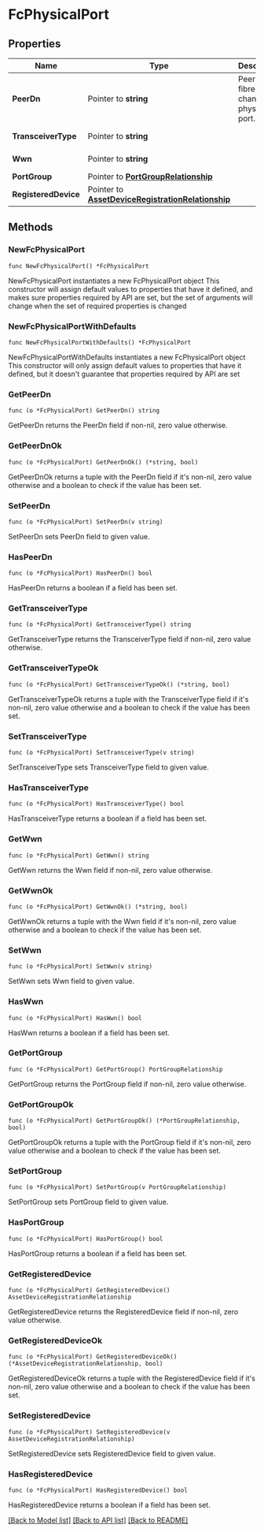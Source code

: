 # FcPhysicalPort

## Properties

Name | Type | Description | Notes
------------ | ------------- | ------------- | -------------
**PeerDn** | Pointer to **string** | PeerDn for fibre channel physical port. | [optional] [readonly] 
**TransceiverType** | Pointer to **string** |  | [optional] [readonly] 
**Wwn** | Pointer to **string** |  | [optional] [readonly] 
**PortGroup** | Pointer to [**PortGroupRelationship**](port.Group.Relationship.md) |  | [optional] 
**RegisteredDevice** | Pointer to [**AssetDeviceRegistrationRelationship**](asset.DeviceRegistration.Relationship.md) |  | [optional] 

## Methods

### NewFcPhysicalPort

`func NewFcPhysicalPort() *FcPhysicalPort`

NewFcPhysicalPort instantiates a new FcPhysicalPort object
This constructor will assign default values to properties that have it defined,
and makes sure properties required by API are set, but the set of arguments
will change when the set of required properties is changed

### NewFcPhysicalPortWithDefaults

`func NewFcPhysicalPortWithDefaults() *FcPhysicalPort`

NewFcPhysicalPortWithDefaults instantiates a new FcPhysicalPort object
This constructor will only assign default values to properties that have it defined,
but it doesn't guarantee that properties required by API are set

### GetPeerDn

`func (o *FcPhysicalPort) GetPeerDn() string`

GetPeerDn returns the PeerDn field if non-nil, zero value otherwise.

### GetPeerDnOk

`func (o *FcPhysicalPort) GetPeerDnOk() (*string, bool)`

GetPeerDnOk returns a tuple with the PeerDn field if it's non-nil, zero value otherwise
and a boolean to check if the value has been set.

### SetPeerDn

`func (o *FcPhysicalPort) SetPeerDn(v string)`

SetPeerDn sets PeerDn field to given value.

### HasPeerDn

`func (o *FcPhysicalPort) HasPeerDn() bool`

HasPeerDn returns a boolean if a field has been set.

### GetTransceiverType

`func (o *FcPhysicalPort) GetTransceiverType() string`

GetTransceiverType returns the TransceiverType field if non-nil, zero value otherwise.

### GetTransceiverTypeOk

`func (o *FcPhysicalPort) GetTransceiverTypeOk() (*string, bool)`

GetTransceiverTypeOk returns a tuple with the TransceiverType field if it's non-nil, zero value otherwise
and a boolean to check if the value has been set.

### SetTransceiverType

`func (o *FcPhysicalPort) SetTransceiverType(v string)`

SetTransceiverType sets TransceiverType field to given value.

### HasTransceiverType

`func (o *FcPhysicalPort) HasTransceiverType() bool`

HasTransceiverType returns a boolean if a field has been set.

### GetWwn

`func (o *FcPhysicalPort) GetWwn() string`

GetWwn returns the Wwn field if non-nil, zero value otherwise.

### GetWwnOk

`func (o *FcPhysicalPort) GetWwnOk() (*string, bool)`

GetWwnOk returns a tuple with the Wwn field if it's non-nil, zero value otherwise
and a boolean to check if the value has been set.

### SetWwn

`func (o *FcPhysicalPort) SetWwn(v string)`

SetWwn sets Wwn field to given value.

### HasWwn

`func (o *FcPhysicalPort) HasWwn() bool`

HasWwn returns a boolean if a field has been set.

### GetPortGroup

`func (o *FcPhysicalPort) GetPortGroup() PortGroupRelationship`

GetPortGroup returns the PortGroup field if non-nil, zero value otherwise.

### GetPortGroupOk

`func (o *FcPhysicalPort) GetPortGroupOk() (*PortGroupRelationship, bool)`

GetPortGroupOk returns a tuple with the PortGroup field if it's non-nil, zero value otherwise
and a boolean to check if the value has been set.

### SetPortGroup

`func (o *FcPhysicalPort) SetPortGroup(v PortGroupRelationship)`

SetPortGroup sets PortGroup field to given value.

### HasPortGroup

`func (o *FcPhysicalPort) HasPortGroup() bool`

HasPortGroup returns a boolean if a field has been set.

### GetRegisteredDevice

`func (o *FcPhysicalPort) GetRegisteredDevice() AssetDeviceRegistrationRelationship`

GetRegisteredDevice returns the RegisteredDevice field if non-nil, zero value otherwise.

### GetRegisteredDeviceOk

`func (o *FcPhysicalPort) GetRegisteredDeviceOk() (*AssetDeviceRegistrationRelationship, bool)`

GetRegisteredDeviceOk returns a tuple with the RegisteredDevice field if it's non-nil, zero value otherwise
and a boolean to check if the value has been set.

### SetRegisteredDevice

`func (o *FcPhysicalPort) SetRegisteredDevice(v AssetDeviceRegistrationRelationship)`

SetRegisteredDevice sets RegisteredDevice field to given value.

### HasRegisteredDevice

`func (o *FcPhysicalPort) HasRegisteredDevice() bool`

HasRegisteredDevice returns a boolean if a field has been set.


[[Back to Model list]](../README.md#documentation-for-models) [[Back to API list]](../README.md#documentation-for-api-endpoints) [[Back to README]](../README.md)


